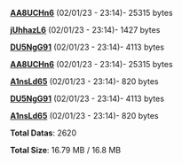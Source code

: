 [**AA8UCHn6**](/data/AA8UCHn6.txt) (02/01/23 - 23:14)- 25315 bytes

[**jUhhazL6**](/data/jUhhazL6.txt) (02/01/23 - 23:14)- 1427 bytes

[**DU5NgG91**](/data/DU5NgG91.txt) (02/01/23 - 23:14)- 4113 bytes

[**AA8UCHn6**](/data/AA8UCHn6.txt) (02/01/23 - 23:14)- 25315 bytes

[**A1nsLd65**](/data/A1nsLd65.txt) (02/01/23 - 23:14)- 820 bytes

[**DU5NgG91**](/data/DU5NgG91.txt) (02/01/23 - 23:14)- 4113 bytes

[**A1nsLd65**](/data/A1nsLd65.txt) (02/01/23 - 23:14)- 820 bytes

**Total Datas**: 2620

**Total Size**: 16.79 MB / 16.8 MB
